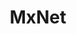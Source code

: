 ---
title: "MxNet"

categories: ['']

tags: ['MxNet']

arabic: ['إطار عمل برمجي للتعلم العميق مفتوح المصدر']

publishers: ['معجم مصطلحات التعلم الآلي والتعلم العميق وعلم البيانات']

types: "word"

slug: ""
---